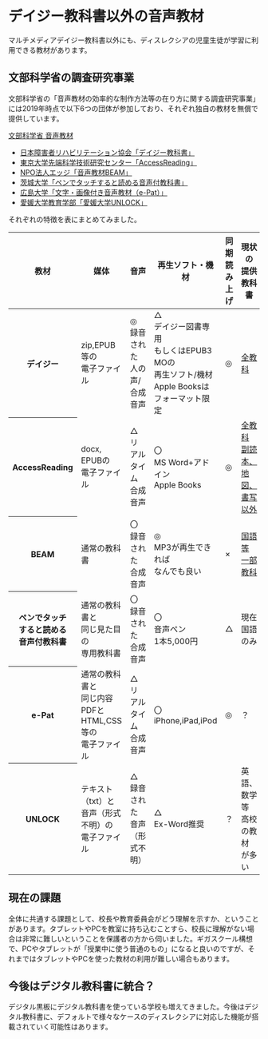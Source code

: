 # デイジー教科書以外の音声教材
マルチメディアデイジー教科書以外にも、ディスレクシアの児童生徒が学習に利用できる教材があります。

## 文部科学省の調査研究事業
文部科学省の「音声教材の効率的な制作方法等の在り方に関する調査研究事業」には2019年時点で以下6つの団体が参加しており、それぞれ独自の教材を無償で提供しています。

[文部科学省 音声教材](https://www.mext.go.jp/a_menu/shotou/kyoukasho/1374019.htm)
- [日本障害者リハビリテーション協会「デイジー教科書」](../daisy/index.md#)
- [東京大学先端科学技術研究センター「AccessReading」](./access-reading.md)
- [NPO法人エッジ「音声教材BEAM」](./beam.md)
- [茨城大学「ペンでタッチすると読める音声付教科書」](./pen-touch.md)
- [広島大学「文字・画像付き音声教材（e-Pat）」](./e-pat.md)
- [愛媛大学教育学部「愛媛大学UNLOCK」](./unlock.md)

それぞれの特徴を表にまとめてみました。

<div class="resp-table">
  <table>
  <thead>
    <tr>
      <th>教材</th>
      <th>媒体</th>
      <th>音声</th>
      <th>再生ソフト・機材</th>
      <th>同期<br>読み上げ</th>
      <th>現状の<br>提供教科書</th>
      <th>製作コスト<br>（主観です）</th>
    </tr>
  </thead>
  <tbody>
    <tr>
      <th>デイジー</th>
      <td>zip,EPUB等の<br>電子ファイル</td>
      <td>◎<br>録音された<br>人の声/合成音声</td>
      <td>△<br>デイジー図書専用<br>もしくはEPUB3 MOの<br>再生ソフト/機材<br>Apple Booksは<br>フォーマット限定</td>
      <td>◎</td>
      <td><a href="https://www.dinf.ne.jp/doc/daisy/book/daisytext_r2.html">全教科</a></td>
      <td>△</td>
    </tr>
    <tr>
      <th>AccessReading</th>
      <td>docx, EPUBの<br>電子ファイル</td>
      <td>△<br>リアルタイム<br>合成音声</td>
      <td>〇<br>MS Word+アドイン<br>Apple Books</td>
      <td>◎</td>
      <td><a href="https://accessreading.org/help01.html#a4">全教科<br>副読本、地図、<br>書写以外</a><br></td>
      <td>〇</td>
    </tr>
    <tr>
      <th>BEAM</th>
      <td>通常の教科書</td>
      <td>〇<br>録音された<br>合成音声</td>
      <td>◎<br>MP3が再生できれば<br>なんでも良い</td>
      <td>×</td>
      <td><a href="https://www.npo-edge.jp/support/audio-materials/">国語等<br>一部教科</a></td>
      <td>〇</td>
    </tr>
    <tr>
      <th>ペンでタッチ<br>すると読める<br>音声付教科書</th>
      <td>通常の教科書と<br>同じ見た目の<br>専用教科書</td>
      <td>〇<br>録音された<br>合成音声</td>
      <td>〇<br>音声ペン<br>1本5,000円</td>
      <td>△</td>
      <td>現在国語のみ</td>
      <td>△</td>
    </tr>
    <tr>
      <th>e-Pat</th>
      <td>通常の教科書と<br>同じ内容PDFと<br>HTML,CSS等の<br>電子ファイル</td>
      <td>△<br>リアルタイム<br>合成音声</td>
      <td>〇<br>iPhone,iPad,iPod</td>
      <td>◎</td>
      <td>？</td>
      <td>△</td>
    </tr>
    <tr>
      <th>UNLOCK</th>
      <td>テキスト（txt）と<br>音声（形式不明）の<br>電子ファイル</td>
      <td>△<br>録音された<br>音声（形式不明）</td>
      <td>△<br>Ex-Word推奨</td>
      <td>？</td>
      <td>英語、数学等<br>高校の教材<br>が多い</td>
      <td>〇</td>
    </tr>
  </tbody>
  </table>
</div>


## 現在の課題
全体に共通する課題として、校長や教育委員会がどう理解を示すか、ということがあります。タブレットやPCを教室に持ち込むことすら、校長に理解がない場合は非常に難しいということを保護者の方から伺いました。ギガスクール構想で、PCやタブレットが「授業中に使う普通のもの」になると良いのですが、それまではタブレットやPCを使った教材の利用が難しい場合もあります。


## 今後はデジタル教科書に統合？
デジタル黒板にデジタル教科書を使っている学校も増えてきました。今後はデジタル教科書に、デフォルトで様々なケースのディスレクシアに対応した機能が搭載されていく可能性はあります。